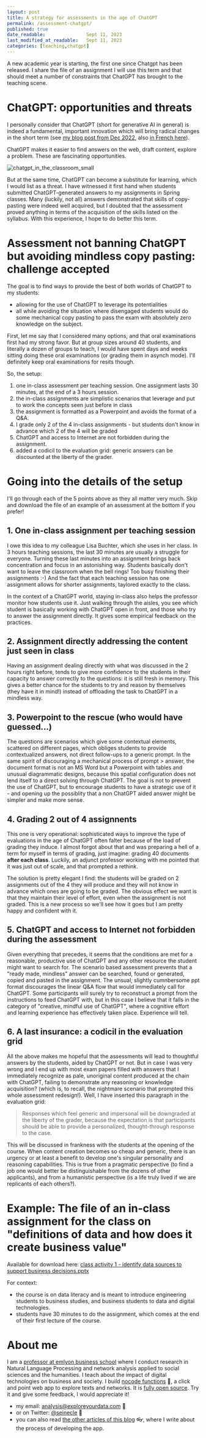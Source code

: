 ```yaml
---
layout: post
title: A strategy for assessments in the age of ChatGPT
permalink: /assessment-chatgpt/
published: true
date_readable:               Sept 11, 2023
last_modified_at_readable:   Sept 11, 2023
categories: [teaching,chatgpt]
---
```

A new academic year is starting, the first one since Chatgpt has been released. I share the file of an assignment I will use this term and that should meet a number of constraints that ChatGPT has brought to the teaching scene.

# ChatGPT: opportunities and threats
I personally consider that ChatGPT (short for generative AI in general) is indeed a fundamental, important innovation which will bring radical changes in the short term (see [my blog post from Dec 2022](https://nocodefunctions.com/blog/chatgpt-consequences/), also [in French here](https://nocodefunctions.com/blog/chatgpt-consequences-fr/)).

ChatGPT makes it easier to find answers on the web, draft content, explore a problem.
These are fascinating opportunities.

![chatgpt_in_the_classroom_small](https://github.com/seinecle/blog/assets/1244100/f6f5dfd8-b1ae-4505-9041-e3e828054fc0)

But at the same time, ChatGPT can become a substitute for learning, which I would list as a threat.
I have witnessed it first hand when students submitted ChatGPT-generated answers to my assignments in Spring classes. Many (luckily, not all) answers demonstrated that skills of copy-pasting were indeed well acquired, but I doubted that the assessment proved anything in terms of the acquisition of the skills listed on the syllabus. 
With this experience, I hope to do better this term.

# Assessment not banning ChatGPT but avoiding mindless copy pasting: challenge accepted
The goal is to find ways to provide the best of both worlds of ChatGPT to my students:

- allowing for the use of ChatGPT to leverage its potentialities
- all while avoiding the situation where disengaged students would do some mechanical copy pasting to pass the exam with absolutely zero knowledge on the subject.

First, let me say that I considered many options, and that oral examinations first had my strong favor.
But at group sizes around 40 students, and literally a dozen of groups to teach, I would have spent days and weeks sitting doing these oral examinations (or grading them in asynch mode).
I'll definitely keep oral examinations for resits though.

So, the setup:

1. one in-class assessment per teaching session. One assignment lasts 30 minutes, at the end of a 3 hours session.
2. the in-class assignments are simplistic scenarios that leverage and put to work the concepts seen just before in class
3. the assignment is formatted as a Powerpoint and avoids the format of a Q&A.
4. I grade only 2 of the 4 in-class assignments - but students don't know in advance which 2 of the 4 will be graded
5. ChatGPT and access to Internet are not forbidden during the assignment.
6. added a codicil to the evaluation grid: generic answers can be discounted at the liberty of the grader.

 # Going into the details of the setup

 I'll go through each of the 5 points above as they all matter very much. Skip and download the file of an example of an assessment at the bottom if you prefer!

 ## 1. One in-class assignment per teaching session
I owe this idea to my colleague Lisa Buchter, which she uses in her class.
In 3 hours teaching sessions, the last 30 minutes are usually a struggle for everyone.
Turning these last minutes into an assignment brings back concentration and focus in an astonishing way.
Students basically don't want to leave the classroom when the bell rings!
Too busy finishing their assignments :-)
And the fact that each teaching session has one assignment allows for shorter assignments, taylored exactly to the class.

In the context of a ChatGPT world, staying in-class also helps the professor monitor how students use it.
Just walking through the aisles, you see which student is basically working with ChatGPT open in front, and those who try to answer the assignment directly.
It gives some empirical feedback on the practices.

## 2. Assignment directly addressing the content just seen in class
Having an assignment dealing directly with what was discussed in the 2 hours right before, tends to give more confidence to the students in their capacity to answer correctly to the questions: it is still fresh in memory.
This gives a better chance for the students to try and reason by themselves (they have it in mind!) instead of offloading the task to ChatGPT in a mindless way.

## 3. Powerpoint to the rescue (who would have guessed...)
The questions are scenarios which give some contextual elements, scattered on different pages, which obliges students to provide contextualized answers, not direct follow-ups to a generic prompt.
In the same spirit of discouraging a mechanical process of prompt > answer, the document format is not an MS Word but a Powerpoint with tables and unusual diagrammatic designs, because this spatial configuration does not lend itself to a direct solving through ChatGPT.
The goal is not to prevent the use of ChatGPT, but to encourage students to have a strategic use of it - and opening up the possiblity that a non ChatGPT aided answer might be simpler and make more sense.

## 4. Grading 2 out of 4 assignnents
This one is very operational: sophisticated ways to improve the type of evaluations in the age of ChatGPT often falter because of the load of grading they induce.
I almost forgot about that and was preparing a hell of a term for myself in terms of grading, just imagine: grading 40 documents **after each class**. Luckily, an adjunct professor working with me pointed that it was just out of scale, and that prompted a rethink.

The solution is pretty elegant I find: the students will be graded on 2 assignments out of the 4 they will produce and they will not know in advance which ones are going to be graded.
The obvious effect we want is that they maintain their level of effort, even when the assignment is not graded.
This is a new process so we'll see how it goes but I am pretty happy and confident with it.

## 5. ChatGPT and access to Internet not forbidden during the assessment
Given everything that precedes, it seems that the conditions are met for a reasonable, productive use of ChatGPT and any other resource the student might want to search for.
The scenario based assessment prevents that a "ready made, mindless" answer can be searched, found or generated, copied and pasted in the assignment. The unsual, slightly cumnbersome ppt format discourages the linear Q&A flow that would immediately call for ChatGPT. Some participants will surely try to reconstruct a prompt from the instructions to feed ChatGPT with, but in this case I believe that it falls in the category of "creative, mindful use of ChatGPT", where a cognitive effort and learning experience has effectively taken place.
Experience will tell.

## 6. A last insurance: a codicil in the evaluation grid
All the above makes me hopeful that the assessments will lead to thoughtful answers by the students, aided by ChatGPT or not. But in case I was very wrong and I end up with most exam papers filled with answers that I immediately recognize as pale, unoriginal content produced at the chain with ChatGPT, failing to demonstrate any reasoning or knowledge acquisition? (which is, to recall, the nightmare scenario that prompted this whole assessment redesign!). Well, I have inserted this paragraph in the evaluation grid:

> Responses which feel generic and impersonal will be downgraded at the liberty of the grader, because the expectation is that participants should be able to provide a personalized, thought-through response to the case.

This will be discussed in frankness with the students at the opening of the course. When content creation becomes so cheap and generic, there is an urgency or at least a benefit to develop one's singular personality and reasoning capabilities. This is true from a pragmatic perspective (to find a job one would better be distinguishable from the dozens of other applicants), and from a humanistic perspective (is a life truly lived if we are replicants of each others?).

# Example: The file of an in-class assignment for the class on "definitions of data and how does it create business value"

Available for download here:
[class activity 1 - identify data sources to support business decisions.pptx](https://github.com/seinecle/blog/files/12577922/class.activity.1.-.identify.data.sources.to.support.business.decisions.pptx)

For context:
- the course is on data literacy and is meant to introduce engineering students to business studies, and business students to data and digital technologies.
- students have 30 minutes to do the assignment, which comes at the end of their first lecture of the course.


# About me
I am a [professor at emlyon business school](https://www.linkedin.com/in/levallois/) where I conduct research in Natural Language Processing and network analysis applied to social sciences and the humanities. I teach about the impact of digital technologies on business and society. I  build [nocode functions](https://nocodefunctions.com) 🔎, a click and point web app to explore texts and networks. It is [fully open source](https://github.com/seinecle/nocodefunctions). Try it and give some feedback, I would appreciate it!

* my email: [analysis@exploreyourdata.com](mailto:analysis@exploreyourdata.com) 📧
* or on Twitter: [@seinecle](https://twitter.com/seinecle) 📱
* you can also read [the other articles of this blog](https://nocodefunctions.com/blog) 👓, where I write about the process of developing the app.

